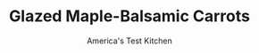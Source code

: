 ---
layout: ../../layouts/MarkdownPostLayout.astro
title: Glazed Maple-Balsamic Carrots
author: America's Test Kitchen
pubDate: 2023-03-15
description: "A holiday celebration doesnt have to require endless trips to the market and several days in the kitchen. This streamlined recipe puts an emphasis on make-ahead work, so the cook can enjoy the meal too."
image_url: https://res.cloudinary.com/hksqkdlah/image/upload/ar_1:1,c_fill,dpr_2.0,f_auto,fl_lossy.progressive.strip_profile,g_faces:auto,q_auto:low,w_344/5852_sfs-am07-opn-4c-glazedcarrots-03-290883
tags: ["Side Dishes","Vegetables","Quick","Thanksgiving"]
calories: 1245
protein: 1
carbohydrates: 28
fats: 
fiber: 3
ingredients: ["1 teaspoon, salt","2 pounds, carrots, peeled and cut on bias into 1/2-inch slices","3 tablespoons, unsalted butter","4 , shallots, sliced thin","2 teaspoons, minced fresh thyme leaves","1/4 teaspoon, cayenne pepper","1/2 cup, maple syrup","1/4 cup, low-sodium chicken broth","1/4 cup, balsamic vinegar plus 1 teaspoon"]
serves: 8
time: "45 minutes"
instructions: ["Bring 2 quarts water to boil in large pot over medium-high heat. Add salt and carrots and cook until just tender, about 8 minutes. Drain, then transfer to paper towel-lined plate.","Meanwhile, melt 1 tablespoon butter in large skillet over medium-high heat. When foaming subsides, cook shallots until lightly browned, about 2 minutes. Stir in thyme, cayenne, maple syrup, broth, and 1/4 cup vinegar. Bring to simmer and cook until thick and syrupy, 5 to 7 minutes. Stir in carrots and simmer until carrots are well glazed and tender, 3 to 5 minutes. Off heat, stir in remaining butter and vinegar. Serve.","Make Ahead: The carrots can be cooked as directed in step 1, rinsed under cold water to stop cooking process, drained on paper towels, and refrigerated for up to 2 days. Proceed as directed in step 2."]
nutrition: ["473 mg Potassium","54 mg Phosphorus","67 mg Calcium","22 mg Magnesium","377 mg Sodium","4 g Fat","1 mg Niacin (B3)","1 g Monounsaturated","8 mg Vitamin C","11 mg Cholesterol","2 g Saturated","3 g Fiber","26 µg Folate (food)","19 g Sugars","15 µg Vitamin K","133 g Water","28 g Carbs","26 µg Folate equivalent (total)","1 g Protein","984 µg Vitamin A","155 kcal Energy","11 g Sugars, added","1245 calories"]
notes: "Dont be tempted to use pancake syrup for this recipe. Pure maple syrup is a key to the great flavor of these carrots."
---